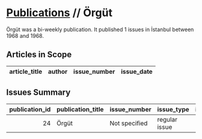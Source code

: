 # [Publications](firstlevel_publications.md) // Örgüt

Örgüt was a bi-weekly publication. It published 1 issues in İstanbul between 1968 and 1968.

## Articles in Scope

| article_title   | author   | issue_number   | issue_date   |
|-----------------|----------|----------------|--------------|

## Issues Summary

|   publication_id | publication_title   | issue_number   | issue_type    |   issue_year |   issue_month |   issue_day |   printing_house_name |
|-----------------:|:--------------------|:---------------|:--------------|-------------:|--------------:|------------:|----------------------:|
|               24 | Örgüt               | Not specified  | regular issue |         1968 |             5 |          26 |                   nan |